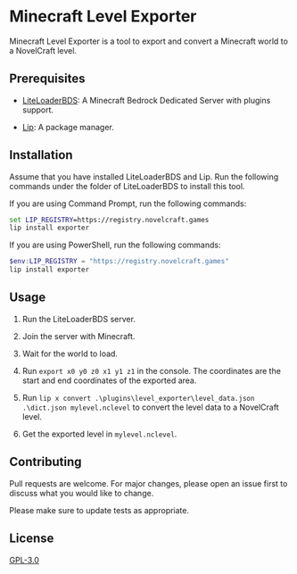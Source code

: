 # Minecraft Level Exporter

Minecraft Level Exporter is a tool to export and convert a Minecraft world to a NovelCraft level.

## Prerequisites

- [LiteLoaderBDS](https://docs.litebds.com): A Minecraft Bedrock Dedicated Server with plugins support.

- [Lip](https://docs.lippkg.com): A package manager.

## Installation

Assume that you have installed LiteLoaderBDS and Lip. Run the following commands under the folder of LiteLoaderBDS to install this tool.

If you are using Command Prompt, run the following commands:

```bat
set LIP_REGISTRY=https://registry.novelcraft.games
lip install exporter
```

If you are using PowerShell, run the following commands:

```powershell
$env:LIP_REGISTRY = "https://registry.novelcraft.games"
lip install exporter
```

## Usage

1. Run the LiteLoaderBDS server.

2. Join the server with Minecraft.

3. Wait for the world to load.

4. Run `export x0 y0 z0 x1 y1 z1` in the console. The coordinates are the start and end coordinates of the exported area.

5. Run `lip x convert .\plugins\level_exporter\level_data.json .\dict.json mylevel.nclevel` to convert the level data to a NovelCraft level.

6. Get the exported level in `mylevel.nclevel`.

## Contributing

Pull requests are welcome. For major changes, please open an issue first
to discuss what you would like to change.

Please make sure to update tests as appropriate.

## License

[GPL-3.0](https://choosealicense.com/licenses/gpl-3.0/)
